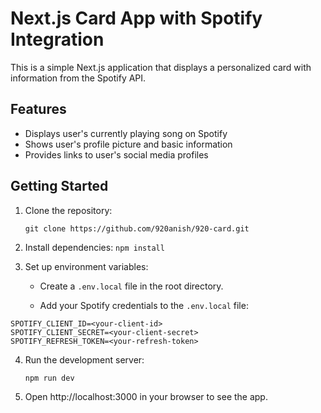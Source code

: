 
# Next.js Card App with Spotify Integration

This is a simple Next.js application that displays a personalized card with information from the Spotify API.

## Features

- Displays user's currently playing song on Spotify
- Shows user's profile picture and basic information
- Provides links to user's social media profiles


## Getting Started

1. Clone the repository:

   ```
   git clone https://github.com/920anish/920-card.git
2.  Install dependencies:
    `npm install` 
    
3.  Set up environment variables:
    
    -   Create a `.env.local` file in the root directory.
        
    -   Add your Spotify credentials to the `.env.local` file:
        
```
SPOTIFY_CLIENT_ID=<your-client-id>
SPOTIFY_CLIENT_SECRET=<your-client-secret>
SPOTIFY_REFRESH_TOKEN=<your-refresh-token>
```

        
4.  Run the development server:
    
    `npm run dev` 
    
5.  Open http://localhost:3000 in your browser to see the app.
    

